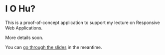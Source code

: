 # I O Hu?

This is a proof-of-concept application to support my lecture
on Responsive Web Applications.

More details soon.

You can [go through the slides](http://speakerdeck.com/u/krofdrakula/p/responsive-web-applications) in the meantime.